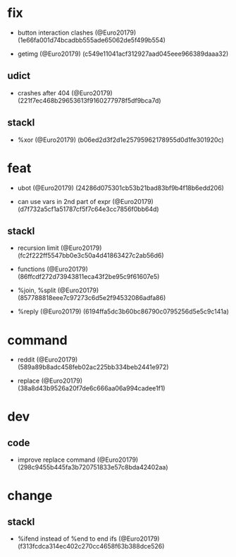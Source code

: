 # fix

* button interaction clashes (@Euro20179) (1e66fa001d74bcadbb555ade65062de5f499b554)

* getimg (@Euro20179) (c549e11041acf312927aad045eee966389daaa32)

## udict

* crashes after 404 (@Euro20179) (221f7ec468b29653613f9160277978f5df9bca7d)

## stackl

* %xor (@Euro20179) (b06ed2d3f2d1e25795962178955d0d1fe301920c)


# feat

* ubot (@Euro20179) (24286d075301cb53b21bad83bf9b4f18b6edd206)

* can use vars in 2nd part of expr (@Euro20179) (d7f732a5cf1a51787cf5f7c64e3cc7856f0bb64d)

## stackl

* recursion limit (@Euro20179) (fc2f222ff5547bb0e3c50a4d41863427c2ab56d6)

* functions (@Euro20179) (86ffcdf272d73943811eca43f2be95c9f61607e5)

* %join, %split (@Euro20179) (857788818eee7c97273c6d5e2f94532086adfa86)

* %reply (@Euro20179) (6194ffa5dc3b60bc86790c0795256d5e5c9c141a)


# command

* reddit (@Euro20179) (589a89b8adc458feb02ac225bb334beb2441e972)

* replace (@Euro20179) (38a8d43b9526a20f7de6c666aa06a994cadee1f1)


# dev

## code

* improve replace command (@Euro20179) (298c9455b445fa3b720751833e57c8bda42402aa)


# change

## stackl

* %ifend instead of %end to end ifs (@Euro20179) (f313fcdca314ec402c270cc4658f63b388dce526)


